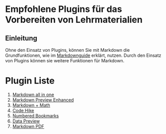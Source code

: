 # Empfohlene Plugins für das Vorbereiten von Lehrmaterialien 

## Einleitung
Ohne den Einsatz von Plugins, können Sie mit Markdown die Grundfunktionen, wie im [Markdownguide](/post/markdown-guide) erklärt, nutzen. Durch den Einsatz von Plugins können sie weitere Funktionen für Markdown.

# Plugin Liste  

1. [Markdown all in one](/post/Markdown_all_in_one)
2. [Markdown Preview Enhanced](/post/Markdown_preview_enhance)
3. [Markdown + Math]() 
4. [Code Hike]()
5. [Numbered Bookmarks]()
6. [Data Preview]()
7. [Markdown PDF]()   
